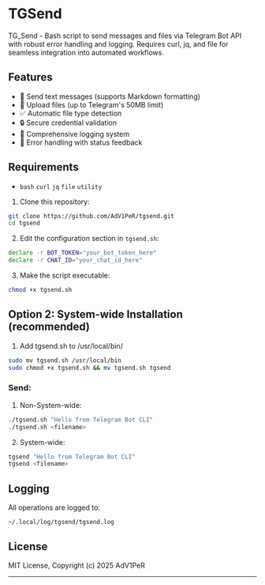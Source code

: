 # TGSend
TG_Send - Bash script to send messages and files via Telegram Bot API with robust error handling and logging. Requires curl, jq, and file for seamless integration into automated workflows.

## Features

- 📨 Send text messages (supports Markdown formatting)
- 📁 Upload files (up to Telegram's 50MB limit)
- ✅ Automatic file type detection
- 🔒 Secure credential validation
- 📝 Comprehensive logging system
- 🚦 Error handling with status feedback

## Requirements
- `bash`     `curl`   `jq`   `file`  `utility`

1. Clone this repository:
```bash
git clone https://github.com/AdV1PeR/tgsend.git
cd tgsend
```

2. Edit the configuration section in `tgsend.sh`:
```bash
declare -r BOT_TOKEN="your_bot_token_here"
declare -r CHAT_ID="your_chat_id_here"
```

3. Make the script executable:
```bash
chmod +x tgsend.sh
```
## Option 2: System-wide Installation (recommended)
  1. Add tgsend.sh to /usr/local/bin/
  ```bash
  sudo mv tgsend.sh /usr/local/bin
  sudo chmod +x tgsend.sh && mv tgsend.sh tgsend
  ```

### Send:
1. Non-System-wide:
```bash
./tgsend.sh "Hello from Telegram Bot CLI"
./tgsend.sh <filename>
```
2. System-wide:
```bash
tgsend "Hello from Telegram Bot CLI"
tgsend <filename>
```

## Logging

All operations are logged to:
```
~/.local/log/tgsend/tgsend.log
```

## License

MIT License, Copyright (c) 2025 AdV1PeR

---
